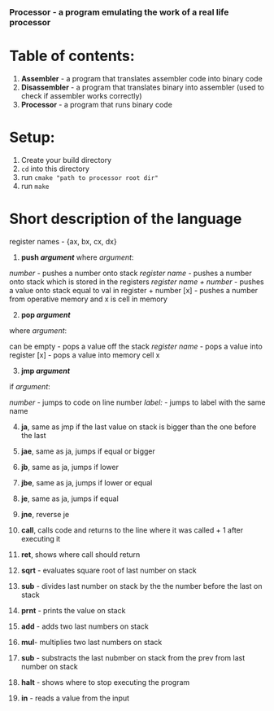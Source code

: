 ### Processor - a program emulating the work of a real life processor

# Table of contents:

1) **Assembler** - a program that translates assembler code into binary code
2) **Disassembler** - a program that translates binary into assembler (used to check if assembler works correctly)
3) **Processor** - a program that runs binary code

# Setup:

1) Create your build directory 
2) ``cd`` into this directory
3) run ``cmake "path to processor root dir"``
4) run ``make``

# Short description of the language

register names - {ax, bx, cx, dx}

1) **push *argument***
where *argument*:
    
*number* - pushes a number onto stack
*register name* - pushes a number onto stack which is stored in the registers
*register name + number* - pushes a value onto stack equal to val in register + number
[x] - pushes a number from operative memory and x is cell in memory

2) **pop *argument***

where *argument*:

can be empty - pops a value off the stack
*register name* - pops a value into register
[x] - pops a value into memory cell x

3) **jmp *argument***

if *argument*:

*number* - jumps to code on line number
*label:* - jumps to label with the same name

4) **ja**, same as jmp if the last value on stack is bigger than the one before the last

5) **jae**, same as ja, jumps if equal or bigger

6) **jb**, same as ja, jumps if lower

7) **jbe**, same as ja, jumps if lower or equal

8) **je**, same as ja, jumps if equal

9) **jne**, reverse je

10) **call**, calls code and returns to the line where it was called + 1 after executing it

11) **ret**, shows where call should return

12) **sqrt** - evaluates square root of last number on stack

13) **sub** - divides last number on stack by the the number before the last on stack

14) **prnt** - prints the value on stack

15) **add** - adds two last numbers on stack

16) **mul**- multiplies two last numbers on stack

17) **sub** - substracts the last nubmber on stack from the prev from last number on stack

18) **halt** - shows where to stop executing the program

19) **in** - reads a value from the input
        
                
